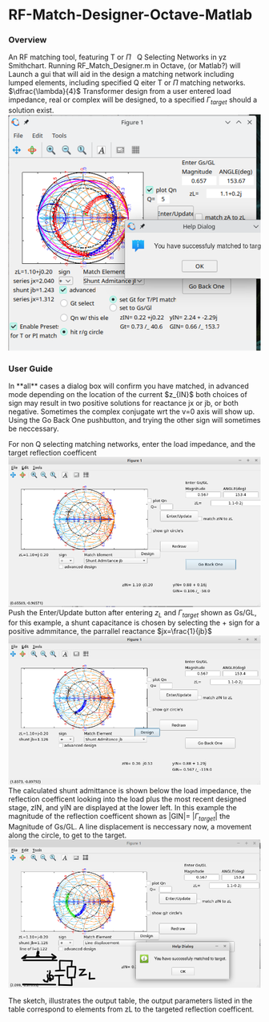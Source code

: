 # RF-Match-Designer-Octave-Matlab
### Overview
An RF matching tool, featuring T or $\Pi$ &nbsp;   Q Selecting Networks in yz Smithchart.  Running RF_Match_Designer.m in Octave, (or Matlab?) will Launch a gui that will aid in the design a matching network including lumped elements, including specified Q eiter T or $\Pi$ matching networks. $\dfrac{\lambda}{4}$ Transformer design from a user entered load impedance, real or complex will be designed, to a specified $\Gamma_{target}$ should a solution exist.  
![Alt](https://github.com/john6h2/RF-Match-Designer-Octave/blob/main/Screenshot_20231012_005042.png)

### User Guide
<p>In **all** cases a dialog box will confirm you have matched, in advanced mode depending on the location of the current $z_{IN}$ both choices of sign may result in two positive solutions for reactance jx or jb, or both negative.  Sometimes the complex conjugate wrt the v=0 axis will show up.  Using the Go Back One pushbutton, and trying the other sign will sometimes be neccessary.</p> 

For non Q selecting matching networks, enter the load impedance, and the target reflection coefficent
![Alt](https://github.com/john6h2/RF-Match-Designer-Octave/blob/main/Docs/images/nonadv1.png)
 Push the Enter/Update button after entering $z_{L}$ and $\Gamma_{target}$ shown as Gs/GL, for this example, a shunt capacitance is chosen by selecting the + sign for a positive admmitance, the parrallel reactance $jx=\frac{1}{jb}$
![Alt](https://github.com/john6h2/RF-Match-Designer-Octave/blob/main/Docs/images/nonadv2.png)
The calculated shunt admittance is shown below the load impedance, the reflection coefficent looking into the load plus the most recent designed stage, zIN, and yIN are displayed at the lower left.  In this example the magnitude of the reflection coefficent shown as |GIN|=  $|\Gamma_{target}|$  the Magnitude of Gs/GL. 
A line displacement is neccessary now, a movement along the circle, to get to the target.
![Alt](https://github.com/john6h2/RF-Match-Designer-Octave/blob/main/Docs/images/nonadv3.png)
<p>The sketch, illustrates the output table, the output parameters listed in the table correspond to elements from zL to the targeted reflection coefficent.</p>
